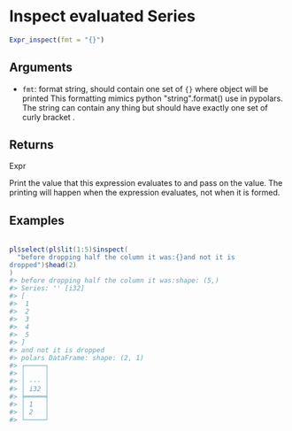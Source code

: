 # Inspect evaluated Series

```r
Expr_inspect(fmt = "{}")
```

## Arguments

- `fmt`: format string, should contain one set of `{}` where object will be printed This formatting mimics python "string".format() use in pypolars. The string can contain any thing but should have exactly one set of curly bracket .

## Returns

Expr

Print the value that this expression evaluates to and pass on the value. The printing will happen when the expression evaluates, not when it is formed.

## Examples

<pre class='r-example'> <code> <span class='r-in'><span></span></span>
<span class='r-in'><span><span class='va'>pl</span><span class='op'>$</span><span class='fu'>select</span><span class='op'>(</span><span class='va'>pl</span><span class='op'>$</span><span class='fu'>lit</span><span class='op'>(</span><span class='fl'>1</span><span class='op'>:</span><span class='fl'>5</span><span class='op'>)</span><span class='op'>$</span><span class='fu'>inspect</span><span class='op'>(</span></span></span>
<span class='r-in'><span>  <span class='st'>"before dropping half the column it was:{}and not it is dropped"</span><span class='op'>)</span><span class='op'>$</span><span class='fu'>head</span><span class='op'>(</span><span class='fl'>2</span><span class='op'>)</span></span></span>
<span class='r-in'><span><span class='op'>)</span></span></span>
<span class='r-out co'><span class='r-pr'>#&gt;</span> before dropping half the column it was:shape: (5,)</span>
<span class='r-out co'><span class='r-pr'>#&gt;</span> Series: '' [i32]</span>
<span class='r-out co'><span class='r-pr'>#&gt;</span> [</span>
<span class='r-out co'><span class='r-pr'>#&gt;</span> 	1</span>
<span class='r-out co'><span class='r-pr'>#&gt;</span> 	2</span>
<span class='r-out co'><span class='r-pr'>#&gt;</span> 	3</span>
<span class='r-out co'><span class='r-pr'>#&gt;</span> 	4</span>
<span class='r-out co'><span class='r-pr'>#&gt;</span> 	5</span>
<span class='r-out co'><span class='r-pr'>#&gt;</span> ]</span>
<span class='r-out co'><span class='r-pr'>#&gt;</span> and not it is dropped</span>
<span class='r-out co'><span class='r-pr'>#&gt;</span> polars DataFrame: shape: (2, 1)</span>
<span class='r-out co'><span class='r-pr'>#&gt;</span> ┌─────┐</span>
<span class='r-out co'><span class='r-pr'>#&gt;</span> │     │</span>
<span class='r-out co'><span class='r-pr'>#&gt;</span> │ --- │</span>
<span class='r-out co'><span class='r-pr'>#&gt;</span> │ i32 │</span>
<span class='r-out co'><span class='r-pr'>#&gt;</span> ╞═════╡</span>
<span class='r-out co'><span class='r-pr'>#&gt;</span> │ 1   │</span>
<span class='r-out co'><span class='r-pr'>#&gt;</span> │ 2   │</span>
<span class='r-out co'><span class='r-pr'>#&gt;</span> └─────┘</span>
 </code></pre>